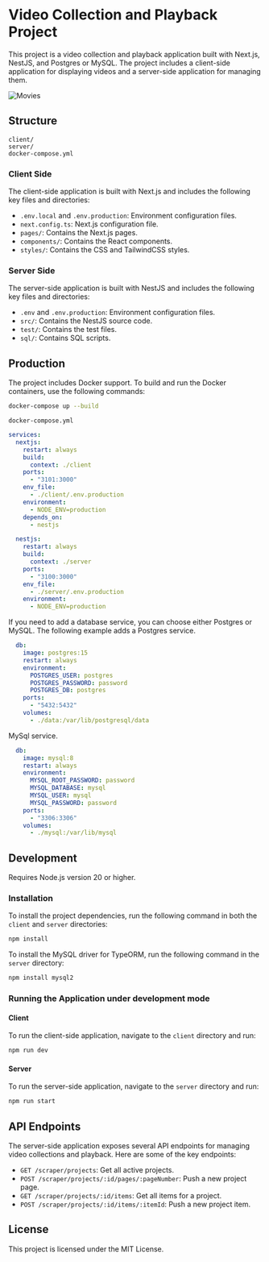 # Video Collection and Playback Project

This project is a video collection and playback application built with Next.js, NestJS, and Postgres or MySQL. The project includes a client-side application for displaying videos and a server-side application for managing them.

![Movies](https://github.com/user-attachments/assets/40fe2133-662a-49cd-b081-4a9f60c56db0)

## Structure

```plainttext
client/ 
server/
docker-compose.yml
```

### Client Side

The client-side application is built with Next.js and includes the following key files and directories:

- `.env.local` and `.env.production`: Environment configuration files.
- `next.config.ts`: Next.js configuration file.
- `pages/`: Contains the Next.js pages.
- `components/`: Contains the React components.
- `styles/`: Contains the CSS and TailwindCSS styles.

### Server Side

The server-side application is built with NestJS and includes the following key files and directories:

- `.env` and `.env.production`: Environment configuration files.
- `src/`: Contains the NestJS source code.
- `test/`: Contains the test files.
- `sql/`: Contains SQL scripts.

## Production

The project includes Docker support. To build and run the Docker containers, use the following commands:

```sh
docker-compose up --build
```

`docker-compose.yml`

```yml
services:
  nextjs:
    restart: always
    build:
      context: ./client
    ports:
      - "3101:3000"
    env_file:
      - ./client/.env.production
    environment:
      - NODE_ENV=production
    depends_on:
      - nestjs

  nestjs:
    restart: always
    build:
      context: ./server
    ports:
      - "3100:3000"
    env_file:
      - ./server/.env.production
    environment:
      - NODE_ENV=production
```

If you need to add a database service, you can choose either Postgres or MySQL.
The following example adds a Postgres service.

```yml
  db:
    image: postgres:15
    restart: always
    environment:
      POSTGRES_USER: postgres
      POSTGRES_PASSWORD: password
      POSTGRES_DB: postgres
    ports:
      - "5432:5432"
    volumes:
      - ./data:/var/lib/postgresql/data

```

MySql service.

```yml
  db:
    image: mysql:8
    restart: always
    environment:
      MYSQL_ROOT_PASSWORD: password
      MYSQL_DATABASE: mysql
      MYSQL_USER: mysql
      MYSQL_PASSWORD: password
    ports:
      - "3306:3306"
    volumes:
      - ./mysql:/var/lib/mysql

```

## Development

Requires Node.js version 20 or higher.

### Installation

To install the project dependencies, run the following command in both the `client` and `server` directories:

```sh
npm install
```

To install the MySQL driver for TypeORM, run the following command in the `server` directory:

```sh
npm install mysql2
```

### Running the Application under development mode

#### Client

To run the client-side application, navigate to the `client` directory and run:

```sh
npm run dev
```

#### Server

To run the server-side application, navigate to the `server` directory and run:

```sh
npm run start
```

## API Endpoints

The server-side application exposes several API endpoints for managing video collections and playback. Here are some of the key endpoints:

- `GET /scraper/projects`: Get all active projects.
- `POST /scraper/projects/:id/pages/:pageNumber`: Push a new project page.
- `GET /scraper/projects/:id/items`: Get all items for a project.
- `POST /scraper/projects/:id/items/:itemId`: Push a new project item.

## License

This project is licensed under the MIT License.
